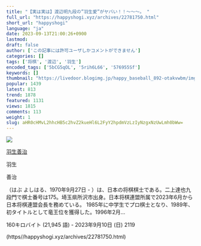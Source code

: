 ```yaml
---
title: "【実は実は】渡辺明九段の”羽生愛”がヤバい！！～～～。 "
full_url: "https://happyshogi.xyz/archives/22781750.html"
short_url: "happyshogi"
language: "ja"
date: 2023-09-13T21:00:26+0900
lastmod: 
draft: false
author: ['この記事には許可ユーザしかコメントができません']
categories: []
tags: ['将棋', '渡辺', '羽生']
encoded_tags: ['5bCG5qOL', '5rih6L66', '576955Sf']
keywords: []
thumbnail: "https://livedoor.blogimg.jp/happy_baseball_892-otakvwbm/imgs/7/4/741f4c55-s.jpg"
popular: 1439
latest: 813
trend: 1878
featured: 1131
views: 1815
comments: 113
weight: 1
slug: aHR0cHMvL2hhcHB5c2hvZ2kueHl6L2FyY2hpdmVzLzIyNzgxNzUwLmh0bWw=
---
```


![](https://livedoor.blogimg.jp/happy_baseball_892-otakvwbm/imgs/7/4/741f4c55-s.jpg)

<div><a title='羽生善治' href='https//ja.wikipedia.org/wiki/%E7%BE%BD%E7%94%9F%E5%96%84%E6%B2%BB' target='_blank'><p>羽生善治</p></a> <p class='searchresult'><p>羽生</p> <p>善治</p>（はぶ よしはる、1970年9月27日 - ）は、日本の将棋棋士である。二上達也九段門で棋士番号は175。埼玉県所沢市出身。日本将棋連盟所属で2023年6月から日本将棋連盟会長を務めている。 1985年に中学生でプロ棋士となり、1989年、初タイトルとして竜王位を獲得した。1996年2月…</p> <p class='mw-search-result-data'>160キロバイト (21,945 語) - 2023年9月10日 (日) 2119</p></div>

(https//happyshogi.xyz/archives/22781750.html)
